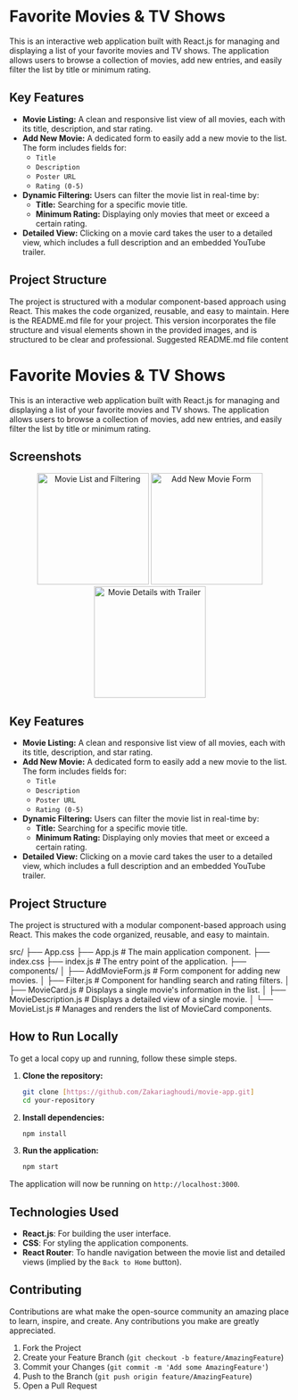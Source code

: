 # Favorite Movies & TV Shows

This is an interactive web application built with React.js for managing and displaying a list of your favorite movies and TV shows. The application allows users to browse a collection of movies, add new entries, and easily filter the list by title or minimum rating.

## Key Features

- **Movie Listing:** A clean and responsive list view of all movies, each with its title, description, and star rating.
- **Add New Movie:** A dedicated form to easily add a new movie to the list. The form includes fields for:
  - `Title`
  - `Description`
  - `Poster URL`
  - `Rating (0-5)`
- **Dynamic Filtering:** Users can filter the movie list in real-time by:
  - **Title:** Searching for a specific movie title.
  - **Minimum Rating:** Displaying only movies that meet or exceed a certain rating.
- **Detailed View:** Clicking on a movie card takes the user to a detailed view, which includes a full description and an embedded YouTube trailer.

## Project Structure

The project is structured with a modular component-based approach using React. This makes the code organized, reusable, and easy to maintain.
Here is the README.md file for your project. This version incorporates the file structure and visual elements shown in the provided images, and is structured to be clear and professional.
Suggested README.md file content
# Favorite Movies & TV Shows

This is an interactive web application built with React.js for managing and displaying a list of your favorite movies and TV shows. The application allows users to browse a collection of movies, add new entries, and easily filter the list by title or minimum rating.

## Screenshots

<p align="center">
  <img src="http://googleusercontent.com/file_content/4" alt="Movie List and Filtering" width="200">
  <img src="http://googleusercontent.com/file_content/1" alt="Add New Movie Form" width="200">
  <img src="http://googleusercontent.com/file_content/0" alt="Movie Details with Trailer" width="200">
</p>

## Key Features

- **Movie Listing:** A clean and responsive list view of all movies, each with its title, description, and star rating.
- **Add New Movie:** A dedicated form to easily add a new movie to the list. The form includes fields for:
  - `Title`
  - `Description`
  - `Poster URL`
  - `Rating (0-5)`
- **Dynamic Filtering:** Users can filter the movie list in real-time by:
  - **Title:** Searching for a specific movie title.
  - **Minimum Rating:** Displaying only movies that meet or exceed a certain rating.
- **Detailed View:** Clicking on a movie card takes the user to a detailed view, which includes a full description and an embedded YouTube trailer.

## Project Structure

The project is structured with a modular component-based approach using React. This makes the code organized, reusable, and easy to maintain.


src/
├── App.css
├── App.js            # The main application component.
├── index.css
├── index.js          # The entry point of the application.
├── components/
│   ├── AddMovieForm.js   # Form component for adding new movies.
│   ├── Filter.js         # Component for handling search and rating filters.
│   ├── MovieCard.js      # Displays a single movie's information in the list.
│   ├── MovieDescription.js # Displays a detailed view of a single movie.
│   └── MovieList.js      # Manages and renders the list of MovieCard components.

## How to Run Locally

To get a local copy up and running, follow these simple steps.

1.  **Clone the repository:**
    ```bash
    git clone [https://github.com/Zakariaghoudi/movie-app.git]
    cd your-repository
    ```

2.  **Install dependencies:**
    ```bash
    npm install
    ```

3.  **Run the application:**
    ```bash
    npm start
    ```

The application will now be running on `http://localhost:3000`.

## Technologies Used

-   **React.js**: For building the user interface.
-   **CSS**: For styling the application components.
-   **React Router**: To handle navigation between the movie list and detailed views (implied by the `Back to Home` button).

## Contributing

Contributions are what make the open-source community an amazing place to learn, inspire, and create. Any contributions you make are greatly appreciated.

1.  Fork the Project
2.  Create your Feature Branch (`git checkout -b feature/AmazingFeature`)
3.  Commit your Changes (`git commit -m 'Add some AmazingFeature'`)
4.  Push to the Branch (`git push origin feature/AmazingFeature`)
5.  Open a Pull Request


